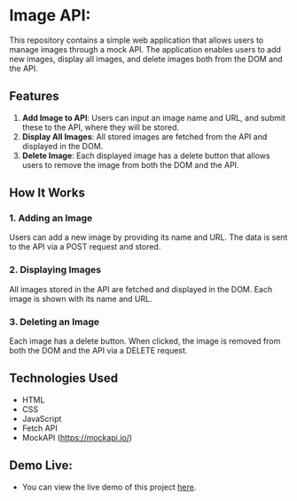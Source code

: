 # Image API:

This repository contains a simple web application that allows users to manage images through a mock API. The application enables users to add new images, display all images, and delete images both from the DOM and the API.

## Features

1. **Add Image to API**: Users can input an image name and URL, and submit these to the API, where they will be stored.
2. **Display All Images**: All stored images are fetched from the API and displayed in the DOM.
3. **Delete Image**: Each displayed image has a delete button that allows users to remove the image from both the DOM and the API.

## How It Works

### 1. Adding an Image

Users can add a new image by providing its name and URL. The data is sent to the API via a POST request and stored.

### 2. Displaying Images

All images stored in the API are fetched and displayed in the DOM. Each image is shown with its name and URL.

### 3. Deleting an Image

Each image has a delete button. When clicked, the image is removed from both the DOM and the API via a DELETE request.

## Technologies Used

- HTML
- CSS
- JavaScript
- Fetch API
- MockAPI (https://mockapi.io/)


## Demo Live:
- You can view the live demo of this project [here](https://sara3saeed.github.io/W5-D4-API-Lab-2/).
